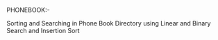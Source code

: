 PHONEBOOK:-

Sorting and Searching in Phone Book Directory using Linear and Binary Search and Insertion Sort

